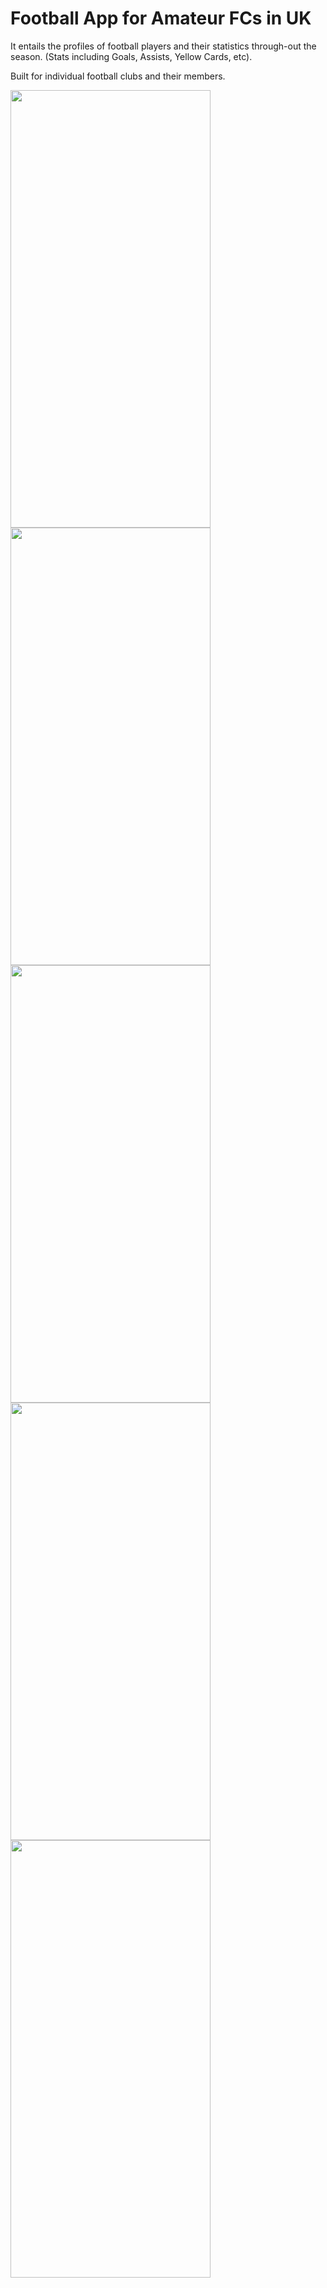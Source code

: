 # Football App for Amateur FCs in UK

It entails the profiles of football players and their statistics through-out the season. (Stats including Goals, Assists, Yellow Cards, etc).

Built for individual football clubs and their members.

<img src="https://user-images.githubusercontent.com/24846376/188458060-bf0c7f0a-7346-473c-a319-87eced969442.jpeg" width="320" height="700">   <img src="https://user-images.githubusercontent.com/24846376/188458071-8dbabbed-3149-4866-8ef8-91088758fee5.jpeg" width="320" height="700">   <img src="https://user-images.githubusercontent.com/24846376/188458115-52d650a7-a5fa-4eb3-8db9-7e7bd433a95f.jpeg" width="320" height="700">   <img src="https://user-images.githubusercontent.com/24846376/188458131-6fc183bf-1871-4b18-ad98-51788f851a25.jpeg" width="320" height="700">   <img src="https://user-images.githubusercontent.com/24846376/188458138-11d7d6a4-1eff-4e1c-9416-47954760ea86.jpeg" width="320" height="700">
